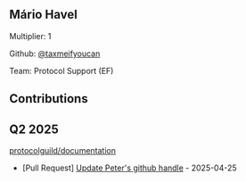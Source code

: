 
## Mário Havel
Multiplier: 1

Github: [@taxmeifyoucan](https://github.com/taxmeifyoucan)

Team: Protocol Support (EF)

## Contributions

## Q2 2025

[protocolguild/documentation](https://github.com/protocolguild/documentation)
* [Pull Request] [Update Peter's github handle](https://github.com/protocolguild/documentation/pull/352) - 2025-04-25
